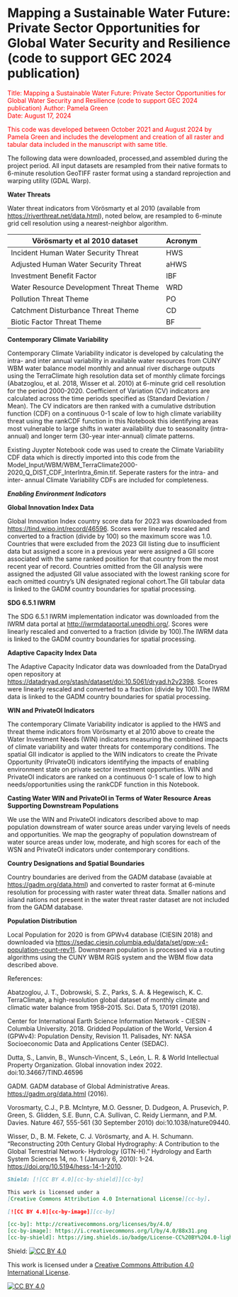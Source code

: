 # Mapping a Sustainable Water Future: Private Sector Opportunities for Global Water Security and Resilience (code to support GEC 2024 publication)

<font color=red>Title: Mapping a Sustainable Water Future: Private Sector Opportunities for Global Water Security and Resilience (code to support GEC 2024 publication)
Author: Pamela Green  
Date: August 17, 2024  

This code was developed between October 2021 and August 2024 by Pamela Green and includes the development and creation of all raster and tabular data included in the manuscript with same title.  </font>

The following data were downloaded, processed,and assembled during the project period. All input datasets are resampled from their native formats to 6-minute resolution GeoTIFF raster format using a standard reprojection and warping utility (GDAL Warp).

<b>Water Threats</b>

Water threat indicators from Vörösmarty et al 2010 (available from https://riverthreat.net/data.html), noted below, are resampled to 6-minute grid cell resolution using a nearest-neighbor algorithm.

| Vörösmarty et al 2010 dataset | Acronym
| --- | --- |
| Incident Human Water Security Threat | HWS
| Adjusted Human Water Security Threat | aHWS
| Investment Benefit Factor | IBF
| Water Resource Development Threat Theme | WRD
| Pollution Threat Theme | PO
| Catchment Disturbance Threat Theme | CD
| Biotic Factor Threat Theme | BF


<b>Contemporary Climate Variability</b>

Contemporary Climate Variability indicator is developed by calculating the intra- and inter annual variability in available water resources from CUNY WBM water balance model monthly and annual river discharge outputs using the TerraClimate high resolution data set of monthly climate forcings (Abatzoglou, et al. 2018, Wisser et al. 2010) at 6-minute grid cell resolution for the period 2000-2020. Coefficient of Variation (CV) indicators are calculated across the time periods specified as (Standard Deviation / Mean). The CV indicators are then ranked with a cumulative dstribution function (CDF) on a continuous 0-1 scale of low to high climate variability threat using the rankCDF function in this Notebook this identifying areas most vulnerable to large shifts in water availability due to seasonality (intra-annual) and longer term (30-year inter-annual) climate patterns. 
 
Existing Juypter Notebook code was used to create the Climate Variability CDF data which is directly imported into this code from the Model_Input/WBM/WBM_TerraClimate2000-2020_Q_DIST_CDF_InterIntra_6min.tif. Seperate rasters for the intra- and inter- annual Climate Variability CDFs are included for completeness. 

<b><i>Enabling Environment Indicators</i></b>

 
<b>Global Innovation Index Data</b>

Global Innovation Index country score data for 2023 was downloaded from https://tind.wipo.int/record/46596. Scores were linearly rescaled and converted to a fraction (divide by 100) so the maximum score was 1.0. Countries that were excluded from the 2023 GII listing due to insufficient data but assigned a score in a previous year were assigned a GII score associated with the same ranked position for that country from the most recent year of record. Countries omitted from the GII analysis were assigned the adjusted GII value associated with the lowest ranking score for each omitted country’s UN designated regional cohort.The GII tabular data is linked to the GADM country boundaries for spatial processing.

<b>SDG 6.5.1 IWRM</b>

The SDG 6.5.1 IWRM implementation indicator was downloaded from the IWRM data portal at http://iwrmdataportal.unepdhi.org/. Scores were linearly rescaled and converted to a fraction (divide by 100).The IWRM data is linked to the GADM country boundaries for spatial processing.

<b>Adaptive Capacity Index Data</b>

The Adaptive Capacity Indicator data was downloaded from the DataDryad open repository at https://datadryad.org/stash/dataset/doi:10.5061/dryad.h2v2398. Scores were linearly rescaled and converted to a fraction (divide by 100).The IWRM data is linked to the GADM country boundaries for spatial processing.

<b>WIN and PrivateOI Indicators</b>

The contemporary Climate Variability indicator is applied to the HWS and threat theme indicators from Vörösmarty et al 2010 above to create the Water Investment Needs (WIN) indicators measuring the combined impacts of climate variability and water threats for contemporary conditions. The spatial GII indicator is applied to the WIN indicators to create the Private Opportunity (PrivateOI) indicators identifying the impacts of enabling environment state on private sector investment opportunties. WIN and PrivateOI indicators are ranked on a continuous 0-1 scale of low to high needs/opportunities using the rankCDF function in this Notebook.

<b>Casting Water WIN and PrivateOI in Terms of Water Resource Areas Supporting Downstream Populations</b>

We use the WIN and PrivateOI indicators described above to map population downstream of water source areas under varying levels of needs and opportunities. We map the geography of population downstream of water source areas under low, moderate, and high scores for each of the WSN and PrivateOI indicators under contemporary conditions. 

<b>Country Designations and Spatial Boundaries</b>

Country boundaries are derived from the GADM database (avaiable at https://gadm.org/data.html) and converted to raster format at 6-minute resolution for processing with raster water threat data. Smaller nations and island nations not present in the water threat raster dataset are not included from the GADM database. 

<b>Population Distribution</b>

Local Population for 2020 is from GPWv4 database (CIESIN 2018) and downloaded via https://sedac.ciesin.columbia.edu/data/set/gpw-v4-population-count-rev11. Downstream population is processed via a routing algorithms using the CUNY WBM RGIS system and the WBM flow data described above.

References:

Abatzoglou, J. T., Dobrowski, S. Z., Parks, S. A. & Hegewisch, K. C. TerraClimate, a high-resolution global dataset of monthly climate and climatic water balance from 1958–2015. Sci. Data 5, 170191 (2018).

Center for International Earth Science Information Network - CIESIN - Columbia University. 2018. Gridded Population of the World, Version 4 (GPWv4): Population Density, Revision 11. Palisades, NY: NASA Socioeconomic Data and Applications Center (SEDAC).

Dutta, S., Lanvin, B., Wunsch-Vincent, S., León, L. R. & World Intellectual Property Organization. Global innovation index 2022. doi:10.34667/TIND.46596

GADM. GADM database of Global Administrative Areas. https://gadm.org/data.html (2016).

Vorosmarty, C.J.,  P.B. McIntyre, M.O. Gessner, D. Dudgeon, A. Prusevich, P. Green, S. Glidden, S.E. Bunn, C.A. Sullivan, C. Reidy Liermann, and P.M. Davies. Nature 467, 555-561 (30 September 2010) doi:10.1038/nature09440.

Wisser, D., B. M. Fekete, C. J. Vörösmarty, and A. H. Schumann. “Reconstructing 20th Century Global Hydrography: A Contribution to the Global Terrestrial Network- Hydrology (GTN-H).” Hydrology and Earth System Sciences 14, no. 1 (January 6, 2010): 1–24. https://doi.org/10.5194/hess-14-1-2010.

```markdown
Shield: [![CC BY 4.0][cc-by-shield]][cc-by]

This work is licensed under a
[Creative Commons Attribution 4.0 International License][cc-by].

[![CC BY 4.0][cc-by-image]][cc-by]

[cc-by]: http://creativecommons.org/licenses/by/4.0/
[cc-by-image]: https://i.creativecommons.org/l/by/4.0/88x31.png
[cc-by-shield]: https://img.shields.io/badge/License-CC%20BY%204.0-lightgrey.svg
```

Shield: [![CC BY 4.0][cc-by-shield]][cc-by]

This work is licensed under a
[Creative Commons Attribution 4.0 International License][cc-by].

[![CC BY 4.0][cc-by-image]][cc-by]

[cc-by]: http://creativecommons.org/licenses/by/4.0/
[cc-by-image]: https://i.creativecommons.org/l/by/4.0/88x31.png
[cc-by-shield]: https://img.shields.io/badge/License-CC%20BY%204.0-lightgrey.svg

